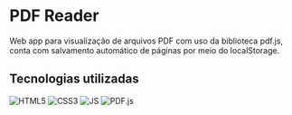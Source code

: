 # PDF Reader
Web app para visualização de arquivos PDF com uso da biblioteca pdf.js, conta com salvamento automático de páginas por meio do localStorage.

## Tecnologias utilizadas

<div>
  <img src="https://img.shields.io/badge/HTML5-E34F26?style=for-the-badge&logo=html5&logoColor=white" alt="HTML5">
  <img src="https://img.shields.io/badge/CSS3-1572B6?style=for-the-badge&logo=css3&logoColor=white" alt="CSS3">
  <img src="https://img.shields.io/badge/JavaScript-323330?style=for-the-badge&logo=javascript&logoColor=F7DF1E" alt="JS">
  <img src="https://img.shields.io/static/v1?label=&message=PDF.JS&color=red&style=for-the-badge&logo=javascript&logoColor=white" alt="PDF.js">
</div>
